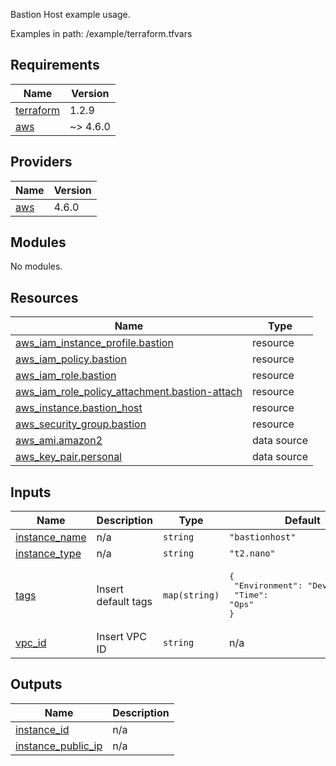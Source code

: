Bastion Host example usage.

Examples in path: /example/terraform.tfvars

<!-- BEGIN_TF_DOCS -->
## Requirements

| Name | Version |
|------|---------|
| <a name="requirement_terraform"></a> [terraform](#requirement\_terraform) | 1.2.9 |
| <a name="requirement_aws"></a> [aws](#requirement\_aws) | ~> 4.6.0 |

## Providers

| Name | Version |
|------|---------|
| <a name="provider_aws"></a> [aws](#provider\_aws) | 4.6.0 |

## Modules

No modules.

## Resources

| Name | Type |
|------|------|
| [aws_iam_instance_profile.bastion](https://registry.terraform.io/providers/hashicorp/aws/latest/docs/resources/iam_instance_profile) | resource |
| [aws_iam_policy.bastion](https://registry.terraform.io/providers/hashicorp/aws/latest/docs/resources/iam_policy) | resource |
| [aws_iam_role.bastion](https://registry.terraform.io/providers/hashicorp/aws/latest/docs/resources/iam_role) | resource |
| [aws_iam_role_policy_attachment.bastion-attach](https://registry.terraform.io/providers/hashicorp/aws/latest/docs/resources/iam_role_policy_attachment) | resource |
| [aws_instance.bastion_host](https://registry.terraform.io/providers/hashicorp/aws/latest/docs/resources/instance) | resource |
| [aws_security_group.bastion](https://registry.terraform.io/providers/hashicorp/aws/latest/docs/resources/security_group) | resource |
| [aws_ami.amazon2](https://registry.terraform.io/providers/hashicorp/aws/latest/docs/data-sources/ami) | data source |
| [aws_key_pair.personal](https://registry.terraform.io/providers/hashicorp/aws/latest/docs/data-sources/key_pair) | data source |

## Inputs

| Name | Description | Type | Default | Required |
|------|-------------|------|---------|:--------:|
| <a name="input_instance_name"></a> [instance\_name](#input\_instance\_name) | n/a | `string` | `"bastionhost"` | no |
| <a name="input_instance_type"></a> [instance\_type](#input\_instance\_type) | n/a | `string` | `"t2.nano"` | no |
| <a name="input_tags"></a> [tags](#input\_tags) | Insert default tags | `map(string)` | <pre>{<br>  "Environment": "Development",<br>  "Time": "Ops"<br>}</pre> | no |
| <a name="input_vpc_id"></a> [vpc\_id](#input\_vpc\_id) | Insert VPC ID | `string` | n/a | yes |

## Outputs

| Name | Description |
|------|-------------|
| <a name="output_instance_id"></a> [instance\_id](#output\_instance\_id) | n/a |
| <a name="output_instance_public_ip"></a> [instance\_public\_ip](#output\_instance\_public\_ip) | n/a |
<!-- END_TF_DOCS -->